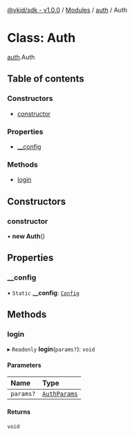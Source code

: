[@vkid/sdk - v1.0.0](../README.md) / [Modules](../modules.md) / [auth](../modules/auth.md) / Auth

# Class: Auth

[auth](../modules/auth.md).Auth

## Table of contents

### Constructors

- [constructor](auth.Auth.md#constructor)

### Properties

- [\_\_config](auth.Auth.md#__config)

### Methods

- [login](auth.Auth.md#login)

## Constructors

### constructor

• **new Auth**()

## Properties

### \_\_config

▪ `Static` **\_\_config**: [`Config`](core_config.Config.md)

## Methods

### login

▸ `Readonly` **login**(`params?`): `void`

#### Parameters

| Name | Type |
| :------ | :------ |
| `params?` | [`AuthParams`](../interfaces/auth.AuthParams.md) |

#### Returns

`void`
